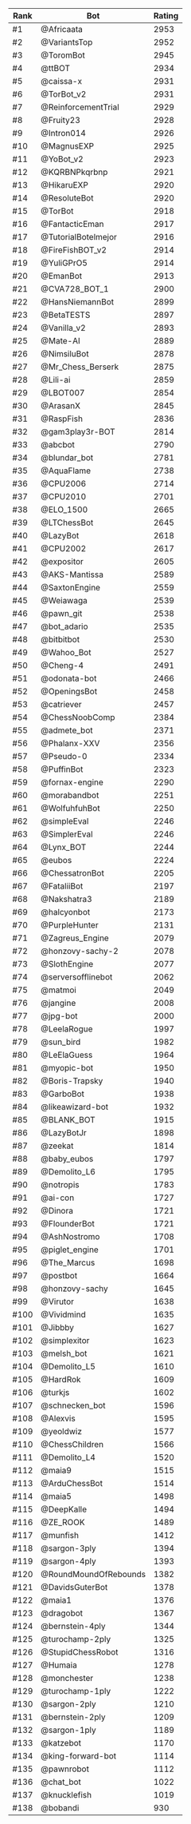Rank|Bot|Rating
---|---|---
#1|@Africaata|2953
#2|@VariantsTop|2952
#3|@ToromBot|2945
#4|@ttBOT|2934
#5|@caissa-x|2931
#6|@TorBot_v2|2931
#7|@ReinforcementTrial|2929
#8|@Fruity23|2928
#9|@Intron014|2926
#10|@MagnusEXP|2925
#11|@YoBot_v2|2923
#12|@KQRBNPkqrbnp|2921
#13|@HikaruEXP|2920
#14|@ResoluteBot|2920
#15|@TorBot|2918
#16|@FantacticEman|2917
#17|@TutorialBotelmejor|2916
#18|@FireFishBOT_v2|2914
#19|@YuliGPrO5|2914
#20|@EmanBot|2913
#21|@CVA728_BOT_1|2900
#22|@HansNiemannBot|2899
#23|@BetaTESTS|2897
#24|@Vanilla_v2|2893
#25|@Mate-AI|2889
#26|@NimsiluBot|2878
#27|@Mr_Chess_Berserk|2875
#28|@Lili-ai|2859
#29|@LBOT007|2854
#30|@ArasanX|2845
#31|@RaspFish|2836
#32|@gam3play3r-BOT|2814
#33|@abcbot|2790
#34|@blundar_bot|2781
#35|@AquaFlame|2738
#36|@CPU2006|2714
#37|@CPU2010|2701
#38|@ELO_1500|2665
#39|@LTChessBot|2645
#40|@LazyBot|2618
#41|@CPU2002|2617
#42|@expositor|2605
#43|@AKS-Mantissa|2589
#44|@SaxtonEngine|2559
#45|@Weiawaga|2539
#46|@pawn_git|2538
#47|@bot_adario|2535
#48|@bitbitbot|2530
#49|@Wahoo_Bot|2527
#50|@Cheng-4|2491
#51|@odonata-bot|2466
#52|@OpeningsBot|2458
#53|@catriever|2457
#54|@ChessNoobComp|2384
#55|@admete_bot|2371
#56|@Phalanx-XXV|2356
#57|@Pseudo-0|2334
#58|@PuffinBot|2323
#59|@fornax-engine|2290
#60|@morabandbot|2251
#61|@WolfuhfuhBot|2250
#62|@simpleEval|2246
#63|@SimplerEval|2246
#64|@Lynx_BOT|2244
#65|@eubos|2224
#66|@ChessatronBot|2205
#67|@FataliiBot|2197
#68|@Nakshatra3|2189
#69|@halcyonbot|2173
#70|@PurpleHunter|2131
#71|@Zagreus_Engine|2079
#72|@honzovy-sachy-2|2078
#73|@SlothEngine|2077
#74|@serversofflinebot|2062
#75|@matmoi|2049
#76|@jangine|2008
#77|@jpg-bot|2000
#78|@LeelaRogue|1997
#79|@sun_bird|1982
#80|@LeElaGuess|1964
#81|@myopic-bot|1950
#82|@Boris-Trapsky|1940
#83|@GarboBot|1938
#84|@likeawizard-bot|1932
#85|@BLANK_BOT|1915
#86|@LazyBotJr|1898
#87|@zeekat|1814
#88|@baby_eubos|1797
#89|@Demolito_L6|1795
#90|@notropis|1783
#91|@ai-con|1727
#92|@Dinora|1721
#93|@FlounderBot|1721
#94|@AshNostromo|1708
#95|@piglet_engine|1701
#96|@The_Marcus|1698
#97|@postbot|1664
#98|@honzovy-sachy|1645
#99|@Virutor|1638
#100|@Vividmind|1635
#101|@Jibbby|1627
#102|@simplexitor|1623
#103|@melsh_bot|1621
#104|@Demolito_L5|1610
#105|@HardRok|1609
#106|@turkjs|1602
#107|@schnecken_bot|1596
#108|@Alexvis|1595
#109|@yeoldwiz|1577
#110|@ChessChildren|1566
#111|@Demolito_L4|1520
#112|@maia9|1515
#113|@ArduChessBot|1514
#114|@maia5|1498
#115|@DeepKalle|1494
#116|@ZE_ROOK|1489
#117|@munfish|1412
#118|@sargon-3ply|1394
#119|@sargon-4ply|1393
#120|@RoundMoundOfRebounds|1382
#121|@DavidsGuterBot|1378
#122|@maia1|1376
#123|@dragobot|1367
#124|@bernstein-4ply|1344
#125|@turochamp-2ply|1325
#126|@StupidChessRobot|1316
#127|@Humaia|1278
#128|@monchester|1238
#129|@turochamp-1ply|1222
#130|@sargon-2ply|1210
#131|@bernstein-2ply|1209
#132|@sargon-1ply|1189
#133|@katzebot|1170
#134|@king-forward-bot|1114
#135|@pawnrobot|1112
#136|@chat_bot|1022
#137|@knucklefish|1019
#138|@bobandi|930

